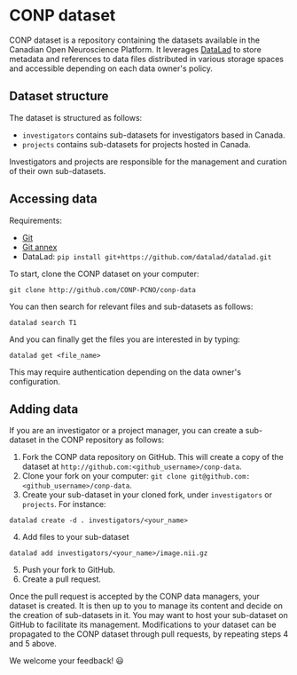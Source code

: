 # CONP dataset

CONP dataset is a repository containing the datasets available in the 
Canadian Open Neuroscience Platform. It leverages 
[DataLad](http://datalad.org) to store metadata and references to 
data files distributed in various storage spaces and accessible depending on each data owner's 
policy.

## Dataset structure

The dataset is structured as follows:

* `investigators` contains sub-datasets for investigators based in Canada.
* `projects` contains sub-datasets for projects hosted in Canada.

Investigators and projects are responsible for the management and curation 
of their own sub-datasets.

## Accessing data

Requirements:

* [Git](https://git-scm.com/downloads)
* [Git annex](http://git-annex.branchable.com/install)
* DataLad: `pip install git+https://github.com/datalad/datalad.git`

To start, clone the CONP dataset on your computer:

```git clone http://github.com/CONP-PCNO/conp-data```

You can then search for relevant files and sub-datasets as follows:

```datalad search T1```

And you can finally get the files you are interested in by typing:

```datalad get <file_name>```

This may require authentication depending on the data owner's configuration.

## Adding data

If you are an investigator or a project manager, you can create a 
sub-dataset in the CONP repository as follows:

1. Fork the CONP data repository on GitHub. This will create a copy of the dataset at `http://github.com:<github_username>/conp-data`.
2. Clone your fork on your computer: `git clone git@github.com:<github_username>/conp-data`.
3. Create your sub-dataset in your cloned fork, under `investigators` or `projects`. For instance:

```
datalad create -d . investigators/<your_name>
```

4. Add files to your sub-dataset

```
datalad add investigators/<your_name>/image.nii.gz
```
    
5. Push your fork to GitHub.
6. Create a pull request.

Once the pull request is accepted by the CONP data managers, your 
dataset is created. It is then up to you to manage its content and 
decide on the creation of sub-datasets in it. You may want to host your 
sub-dataset on GitHub to facilitate its management. Modifications to 
your dataset can be propagated to the CONP dataset through pull 
requests, by repeating steps 4 and 5 above.

We welcome your feedback! :smiley:
